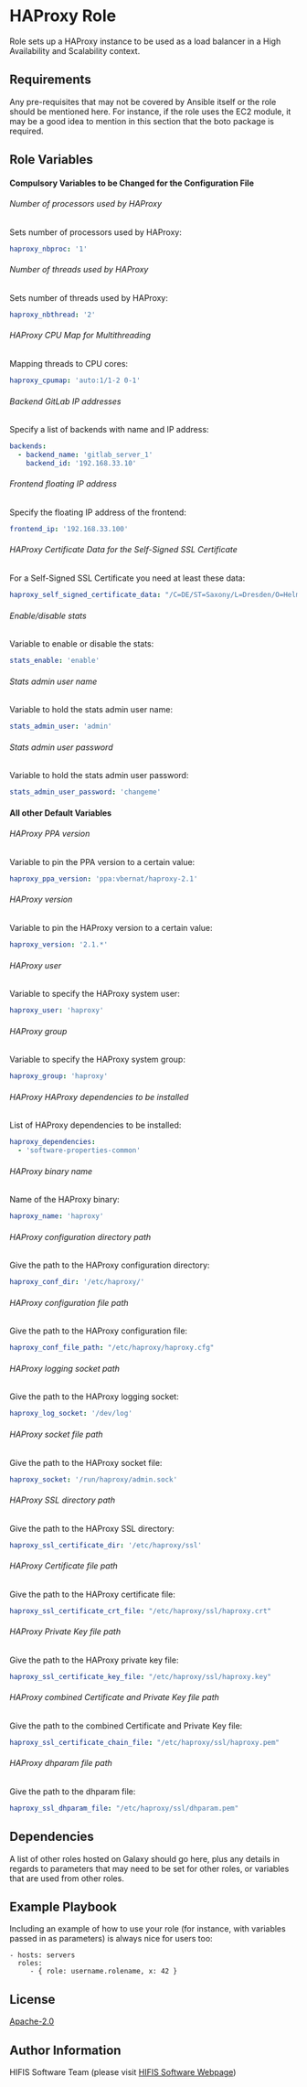 <!--
SPDX-FileCopyrightText: 2020 Helmholtz Centre for Environmental Research (UFZ)
SPDX-FileCopyrightText: 2020 Helmholtz-Zentrum Dresden-Rossendorf (HZDR)

SPDX-License-Identifier: Apache-2.0
-->

HAProxy Role
============

Role sets up a HAProxy instance to be used as a load balancer in a
High Availability and Scalability context.

Requirements
------------

Any pre-requisites that may not be covered by Ansible itself or the role should be mentioned here. For instance, if the role uses the EC2 module, it may be a good idea to mention in this section that the boto package is required.

Role Variables
--------------

#### Compulsory Variables to be Changed for the Configuration File

###### Number of processors used by HAProxy

Sets number of processors used by HAProxy:

```yaml
haproxy_nbproc: '1'
```

###### Number of threads used by HAProxy

Sets number of threads used by HAProxy:

```yaml
haproxy_nbthread: '2'
```

###### HAProxy CPU Map for Multithreading

Mapping threads to CPU cores:

```yaml
haproxy_cpumap: 'auto:1/1-2 0-1'
```

###### Backend GitLab IP addresses

Specify a list of backends with name and IP address:
 
```yaml
backends:
  - backend_name: 'gitlab_server_1'
    backend_id: '192.168.33.10'
```

###### Frontend floating IP address

Specify the floating IP address of the frontend:

```yaml
frontend_ip: '192.168.33.100'
```

###### HAProxy Certificate Data for the Self-Signed SSL Certificate

For a Self-Signed SSL Certificate you need at least these data:

```yaml
haproxy_self_signed_certificate_data: "/C=DE/ST=Saxony/L=Dresden/O=Helmholtz-Zentrum Dresden-Rossendorf (HZDR)/CN=haproxy"
```

###### Enable/disable stats

Variable to enable or disable the stats:

```yaml
stats_enable: 'enable'
```

###### Stats admin user name

Variable to hold the stats admin user name:

```yaml
stats_admin_user: 'admin'
```

###### Stats admin user password

Variable to hold the stats admin user password:

```yaml
stats_admin_user_password: 'changeme'
```

#### All other Default Variables

###### HAProxy PPA version

Variable to pin the PPA version to a certain value:

```yaml
haproxy_ppa_version: 'ppa:vbernat/haproxy-2.1'
```

###### HAProxy version

Variable to pin the HAProxy version to a certain value:

```yaml
haproxy_version: '2.1.*'
```

###### HAProxy user

Variable to specify the HAProxy system user:

```yaml
haproxy_user: 'haproxy'
```

###### HAProxy group

Variable to specify the HAProxy system group:

```yaml
haproxy_group: 'haproxy'
```

###### HAProxy HAProxy dependencies to be installed

List of HAProxy dependencies to be installed:

```yaml
haproxy_dependencies:
  - 'software-properties-common'
```

###### HAProxy binary name

Name of the HAProxy binary:

```yaml
haproxy_name: 'haproxy'
```

###### HAProxy configuration directory path

Give the path to the HAProxy configuration directory:

```yaml
haproxy_conf_dir: '/etc/haproxy/'
```

###### HAProxy configuration file path

Give the path to the HAProxy configuration file:

```yaml
haproxy_conf_file_path: "/etc/haproxy/haproxy.cfg"
```

###### HAProxy logging socket path

Give the path to the HAProxy logging socket:

```yaml
haproxy_log_socket: '/dev/log'
```

###### HAProxy socket file path

Give the path to the HAProxy socket file:

```yaml
haproxy_socket: '/run/haproxy/admin.sock'
```

###### HAProxy SSL directory path

Give the path to the HAProxy SSL directory:

```yaml
haproxy_ssl_certificate_dir: '/etc/haproxy/ssl'
```

###### HAProxy Certificate file path

Give the path to the HAProxy certificate file:

```yaml
haproxy_ssl_certificate_crt_file: "/etc/haproxy/ssl/haproxy.crt"
```

###### HAProxy Private Key file path

Give the path to the HAProxy private key file:

```yaml
haproxy_ssl_certificate_key_file: "/etc/haproxy/ssl/haproxy.key"
```

###### HAProxy combined Certificate and Private Key file path

Give the path to the combined Certificate and Private Key file:

```yaml
haproxy_ssl_certificate_chain_file: "/etc/haproxy/ssl/haproxy.pem"
```

###### HAProxy dhparam file path

Give the path to the dhparam file:

```yaml
haproxy_ssl_dhparam_file: "/etc/haproxy/ssl/dhparam.pem"
```

Dependencies
------------

A list of other roles hosted on Galaxy should go here, plus any details in regards to parameters that may need to be set for other roles, or variables that are used from other roles.

Example Playbook
----------------

Including an example of how to use your role (for instance, with variables passed in as parameters) is always nice for users too:

    - hosts: servers
      roles:
         - { role: username.rolename, x: 42 }

License
-------

[Apache-2.0](LICENSES/Apache-2.0.txt)

Author Information
------------------

HIFIS Software Team (please visit [HIFIS Software Webpage](https://software.hifis.net))
